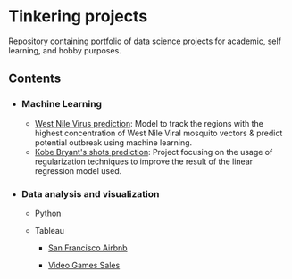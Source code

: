 # Tinkering projects
Repository containing portfolio of data science projects for academic, self learning, and hobby purposes.


## Contents 

- ### Machine Learning

   - [West Nile Virus prediction](https://github.com/sarahtansj/Tinkering/tree/master/West_Nile): Model to track the regions with the highest concentration of West Nile Viral mosquito vectors & predict potential outbreak using machine learning.
   - [Kobe Bryant's shots prediction](https://github.com/sarahtansj/Tinkering/blob/master/Kobe/kobe_final.ipynb): Project focusing on the usage of regularization techniques to improve the result of the linear regression model used.


- ### Data analysis and visualization
   - Python
   
   
   
   - Tableau
      - [San Francisco Airbnb](https://public.tableau.com/profile/sarahztan#!/vizhome/SanFranciscoAirbnb/Airbnblistings)

      - [Video Games Sales](https://public.tableau.com/profile/sarahztan#!/vizhome/Videogamesindustry/VIDEOGAMES?publish=yes)
